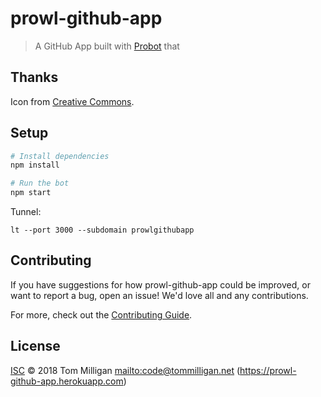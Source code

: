 # prowl-github-app

> A GitHub App built with [Probot](https://github.com/probot/probot) that

## Thanks

Icon from [Creative Commons](https://openclipart.org/detail/183951/cats-eye).

## Setup

```sh
# Install dependencies
npm install

# Run the bot
npm start
```

Tunnel:

```
lt --port 3000 --subdomain prowlgithubapp
```

## Contributing

If you have suggestions for how prowl-github-app could be improved, or want to report a bug, open an issue! We'd love all and any contributions.

For more, check out the [Contributing Guide](CONTRIBUTING.md).

## License

[ISC](LICENSE) © 2018 Tom Milligan <mailto:code@tommilligan.net> (https://prowl-github-app.herokuapp.com)
